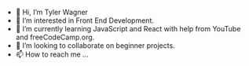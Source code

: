 - 👋 Hi, I’m Tyler Wagner
- 👀 I’m interested in Front End Development.
- 🌱 I’m currently learning JavaScript and React with help from YouTube and freeCodeCamp.org.
- 💞️ I’m looking to collaborate on beginner projects.
- 📫 How to reach me ...

<!---
tjwagner27/tjwagner27 is a ✨ special ✨ repository because its `README.md` (this file) appears on your GitHub profile.
You can click the Preview link to take a look at your changes.
--->
